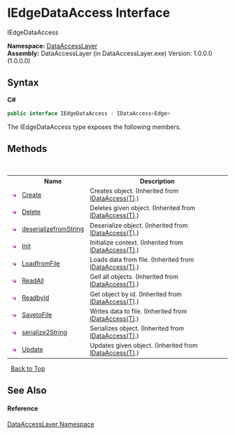 # IEdgeDataAccess Interface
 

IEdgeDataAccess

**Namespace:**&nbsp;<a href="a7c61f8d-f057-3930-35a0-27e5c277cc0e">DataAccessLayer</a><br />**Assembly:**&nbsp;DataAccessLayer (in DataAccessLayer.exe) Version: 1.0.0.0 (1.0.0.0)

## Syntax

**C#**<br />
``` C#
public interface IEdgeDataAccess : IDataAccess<Edge>
```

The IEdgeDataAccess type exposes the following members.


## Methods
&nbsp;<table><tr><th></th><th>Name</th><th>Description</th></tr><tr><td>![Public method](media/pubmethod.gif "Public method")</td><td><a href="72146222-db79-0e75-f366-83a58a6914d2">Create</a></td><td>
Creates object.
 (Inherited from <a href="a56045d5-7826-916b-fd0c-11fa56955b18">IDataAccess(T)</a>.)</td></tr><tr><td>![Public method](media/pubmethod.gif "Public method")</td><td><a href="dcb8a821-6ca8-b226-bbf7-6d2f9200e808">Delete</a></td><td>
Deletes given object.
 (Inherited from <a href="a56045d5-7826-916b-fd0c-11fa56955b18">IDataAccess(T)</a>.)</td></tr><tr><td>![Public method](media/pubmethod.gif "Public method")</td><td><a href="7bba8590-31e6-94c8-895e-dbb9e50da91b">deserializefromString</a></td><td>
Deserialize object.
 (Inherited from <a href="a56045d5-7826-916b-fd0c-11fa56955b18">IDataAccess(T)</a>.)</td></tr><tr><td>![Public method](media/pubmethod.gif "Public method")</td><td><a href="9537ad99-6b18-0307-b167-2b7a3876539e">Init</a></td><td>
Initialize context.
 (Inherited from <a href="a56045d5-7826-916b-fd0c-11fa56955b18">IDataAccess(T)</a>.)</td></tr><tr><td>![Public method](media/pubmethod.gif "Public method")</td><td><a href="db3527c6-1fb0-6956-89b0-75d4230bcfde">LoadfromFile</a></td><td>
Loads data from file.
 (Inherited from <a href="a56045d5-7826-916b-fd0c-11fa56955b18">IDataAccess(T)</a>.)</td></tr><tr><td>![Public method](media/pubmethod.gif "Public method")</td><td><a href="89001eb3-7404-3a43-3732-21971e3a00b2">ReadAll</a></td><td>
Gell all objects.
 (Inherited from <a href="a56045d5-7826-916b-fd0c-11fa56955b18">IDataAccess(T)</a>.)</td></tr><tr><td>![Public method](media/pubmethod.gif "Public method")</td><td><a href="7d916021-4bd4-303e-84e7-ea72a280de3c">ReadbyId</a></td><td>
Get object by id.
 (Inherited from <a href="a56045d5-7826-916b-fd0c-11fa56955b18">IDataAccess(T)</a>.)</td></tr><tr><td>![Public method](media/pubmethod.gif "Public method")</td><td><a href="2a0bce3a-a268-a800-db88-b025bb209f06">SavetoFile</a></td><td>
Writes data to file.
 (Inherited from <a href="a56045d5-7826-916b-fd0c-11fa56955b18">IDataAccess(T)</a>.)</td></tr><tr><td>![Public method](media/pubmethod.gif "Public method")</td><td><a href="d6dd5c7a-42b8-8405-c23e-d9ea93b51c6a">serialize2String</a></td><td>
Serializes object.
 (Inherited from <a href="a56045d5-7826-916b-fd0c-11fa56955b18">IDataAccess(T)</a>.)</td></tr><tr><td>![Public method](media/pubmethod.gif "Public method")</td><td><a href="e4847e30-2cb4-a28c-2369-1e0cff6af9f3">Update</a></td><td>
Updates given object.
 (Inherited from <a href="a56045d5-7826-916b-fd0c-11fa56955b18">IDataAccess(T)</a>.)</td></tr></table>&nbsp;
<a href="#iedgedataaccess-interface">Back to Top</a>

## See Also


#### Reference
<a href="a7c61f8d-f057-3930-35a0-27e5c277cc0e">DataAccessLayer Namespace</a><br />